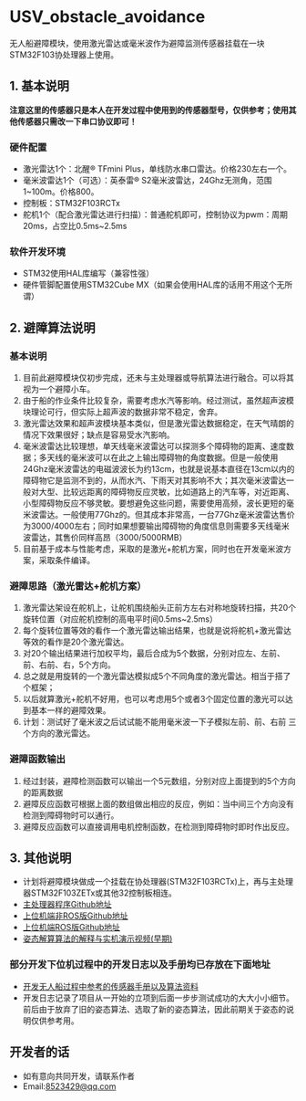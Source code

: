# USV_obstacle_avoidance
无人船避障模块，使用激光雷达或毫米波作为避障监测传感器挂载在一块STM32F103协处理器上使用。
 
## 1. 基本说明
  **注意这里的传感器只是本人在开发过程中使用到的传感器型号，仅供参考；使用其他传感器只需改一下串口协议即可！**
  ### 硬件配置
  * 激光雷达1个：北醒® TFmini Plus，单线防水串口雷达。价格230左右一个。
  * 毫米波雷达1个（可选）：英泰雷® S2毫米波雷达，24Ghz无测角，范围1~100m。价格800。
  * 控制板：STM32F103RCTx
  * 舵机1个（配合激光雷达进行扫描）：普通舵机即可，控制协议为pwm：周期20ms，占空比0.5ms~2.5ms
  ### 软件开发环境
  * STM32使用HAL库编写（兼容性强）
  * 硬件管脚配置使用STM32Cube MX（如果会使用HAL库的话用不用这个无所谓）
## 2. 避障算法说明
  ### 基本说明
  1. 目前此避障模块仅初步完成，还未与主处理器或导航算法进行融合。可以将其视为一个避障小车。
  2. 由于船的作业条件比较复杂，需要考虑水汽等影响。经过测试，虽然超声波模块理论可行，但实际上超声波的数据非常不稳定，舍弃。
  3. 激光雷达效果和超声波模块基本类似，但是激光雷达数据稳定，在天气晴朗的情况下效果很好；缺点是容易受水汽影响。
  4. 毫米波雷达比较理想，单天线毫米波雷达可以探测多个障碍物的距离、速度数据；多天线的毫米波可以在此之上输出障碍物的角度数据。但是一般使用24Ghz毫米波雷达的电磁波波长为约13cm，也就是说基本直径在13cm以内的障碍物它是监测不到的，从而水汽、下雨天对其影响不大；其次毫米波雷达一般对大型、比较远距离的障碍物反应灵敏，比如道路上的汽车等，对近距离、小型障碍物反应不够灵敏。要想避免这些问题，需要使用高频，波长更短的毫米波雷达。一般使用77Ghz的。但其成本非常高，一台77Ghz毫米波雷达售价为3000/4000左右；同时如果想要输出障碍物的角度信息则需要多天线毫米波雷达，其售价同样高昂（3000/5000RMB）
  5. 目前基于成本与性能考虑，采取的是激光+舵机方案，同时也在开发毫米波方案，采取条件编译。
  ### 避障思路（激光雷达+舵机方案）
  1. 激光雷达架设在舵机上，让舵机围绕船头正前方左右对称地旋转扫描，共20个旋转位置（对应舵机控制的高电平时间0.5ms~2.5ms）
  2. 每个旋转位置等效的看作一个激光雷达输出结果，也就是说将舵机+激光雷达等效的看作是20个激光雷达。
  3. 对20个输出结果进行加权平均，最后合成为5个数据，分别对应左、左前、前、右前、右，5个方向。
  4. 总之就是用旋转的一个激光雷达模拟成5个不同角度的激光雷达。相当于搭了个框架；
  5. 以后就算激光+舵机不好用，也可以考虑用5个或者3个固定位置的激光可以达到基本一样的避障效果。
  6. 计划：测试好了毫米波之后试试能不能用毫米波一下子模拟左前、前、右前 三个方向的激光雷达。
  ### 避障函数输出
  1. 经过封装，避障检测函数可以输出一个5元数组，分别对应上面提到的5个方向的距离数据
  2. 避障反应函数可根据上面的数组做出相应的反应，例如：当中间三个方向没有检测到障碍物时可以通行。
  3. 避障反应函数可以直接调用电机控制函数，在检测到障碍物时即时作出反应。
## 3. 其他说明
* 计划将避障模块做成一个挂载在协处理器(STM32F103RCTx)上，再与主处理器STM32F103ZETx或其他32控制板相连。  
* [主处理器程序Github地址](https://github.com/matreshka15/unmanned-ship-stm32-part)
* [上位机端非ROS版Github地址](https://github.com/matreshka15/raspberry-pi-USV-program)
* [上位机端ROS版Github地址](https://github.com/matreshka15/ROS-based-unmanned-vehicle-project)
* [姿态解算算法的解释与实机演示视频(早期)](https://zhuanlan.zhihu.com/p/82973264)

### 部分开发下位机过程中的开发日志以及手册均已存放在下面地址
* [开发无人船过程中参考的传感器手册以及算法资料](https://github.com/matreshka15/unmanned-ship-datasheets)
* 开发日志记录了项目从一开始的立项到后面一步步测试成功的大大小小细节。前后由于放弃了旧的姿态算法、选取了新的姿态算法，因此前期关于姿态的说明仅供参考用。

## 开发者的话
* 如有意向共同开发，请联系作者
* Email:8523429@qq.com
